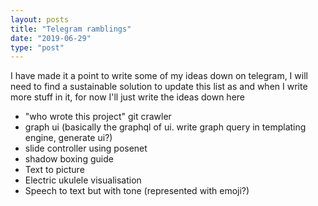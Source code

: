 ```yaml
---
layout: posts
title: "Telegram ramblings"
date: "2019-06-29"
type: "post"
---
```


I have made it a point to write some of my ideas down on telegram, I will need to find a sustainable solution to update this list as and when I write more stuff in it, for now I'll just write the ideas down here

- "who wrote this project" git crawler
- graph ui (basically the graphql of ui. write graph query in templating engine, generate ui?)
- slide controller using posenet
- shadow boxing guide
- Text to picture
- Electric ukulele visualisation
- Speech to text but with tone (represented with emoji?)
